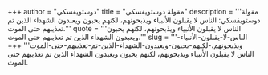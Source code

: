 +++
author = "دوستويفسكي"
title = "مقولة دوستويفسكي"
description = '''مقولة دوستويفسكي: الناس لا يقبلون الأنبياء ويذبحونهم، لكنهم يحبون ويعبدون الشهداء الذين تم تعذيبهم حتى الموت.'''
quote = '''الناس لا يقبلون الأنبياء ويذبحونهم، لكنهم يحبون ويعبدون الشهداء الذين تم تعذيبهم حتى الموت.'''
slug = '''الناس-لا-يقبلون-الأنبياء-ويذبحونهم،-لكنهم-يحبون-ويعبدون-الشهداء-الذين-تم-تعذيبهم-حتى-الموت'''
+++
الناس لا يقبلون الأنبياء ويذبحونهم، لكنهم يحبون ويعبدون الشهداء الذين تم تعذيبهم حتى الموت.
